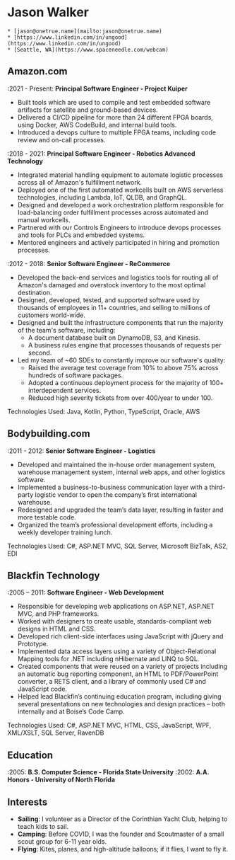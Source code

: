# Jason Walker

```{admonition} Contact
* [jason@onetrue.name](mailto:jason@onetrue.name)
* [https://www.linkedin.com/in/ungood](https://www.linkedin.com/in/ungood)
* [Seattle, WA](https://www.spaceneedle.com/webcam)
```

## Amazon.com

:2021 - Present: **Principal Software Engineer - Project Kuiper**

  * Built tools which are used to compile and test embedded software artifacts for satellite and ground-based devices.
  * Delivered a CI/CD pipeline for more than 24 different FPGA boards, using Docker, AWS CodeBuild, and internal build
    tools.
  * Introduced a devops culture to multiple FPGA teams, including code review and on-call processes.

:2018 - 2021: **Principal Software Engineer - Robotics Advanced Technology**

  * Integrated material handling equipment to automate logistic processes across all of Amazon's fulfillment network.
  * Deployed one of the first automated workcells built on AWS serverless technologies, including Lambda, IoT, QLDB,
    and GraphQL.
  * Designed and developed a work orchestration platform responsible for load-balancing order fulfillment processes
    across automated and manual workcells.
  * Partnered with our Controls Engineers to introduce devops processes and tools for PLCs and embedded systems.
  * Mentored engineers and actively participated in hiring and promotion processes.

:2012 - 2018: **Senior Software Engineer - ReCommerce**

  * Developed the back-end services and logistics tools for routing all of Amazon's damaged and overstock inventory to
    the most optimal destination.
  * Designed, developed, tested, and supported software used by thousands of employees in 11+ countries, and selling
    to millions of customers world-wide.
  * Designed and built the infrastructure components that run the majority of the team's software, including:
    * A document database built on DynamoDB, S3, and Kinesis.
    * A business rules engine that processes thousands of requests per second.
  * Led my team of ~60 SDEs to constantly improve our software's quality:
    * Raised the average test coverage from 10% to above 75% across hundreds of software packages.
    * Adopted a continuous deployment process for the majority of 100+ interdependent services.
    * Reduced high severity tickets from over 400/year to under 100.

  Technologies Used: Java, Kotlin, Python, TypeScript, Oracle, AWS

## Bodybuilding.com

:2011 - 2012: **Senior Software Engineer - Logistics**

  * Developed and maintained the in-house order management system, warehouse management system, internal web apps, and
    other logistics software.
  * Implemented a business-to-business communication layer with a third-party logistic vendor to open the company’s
    first international warehouse.
  * Redesigned and upgraded the team’s data layer, resulting in faster and more testable code.
  * Organized the team’s professional development efforts, including a weekly developer training lunch.

  Technologies Used: C#, ASP.NET MVC, SQL Server, Microsoft BizTalk, AS2, EDI

## Blackfin Technology

:2005 – 2011: **Software Engineer - Web Development**

  * Responsible for developing web applications on ASP.NET, ASP.NET MVC, and PHP frameworks.
  * Worked with designers to create usable, standards-compliant web designs in HTML and CSS.
  * Developed rich client-side interfaces using JavaScript with jQuery and Prototype.
  * Implemented data access layers using a variety of Object-Relational Mapping tools for .NET including nHibernate and
    LINQ to SQL.
  * Created components that were reused on a variety of projects including an automatic bug reporting component, an HTML
    to PDF/PowerPoint converter, a RETS client, and a library of commonly used C# and JavaScript code.
  * Helped lead Blackfin’s continuing education program, including giving several presentations on new technologies and
    design practices – both internally and at Boise’s Code Camp.

  Technologies Used: C#, ASP.NET MVC, HTML, CSS, JavaScript, WPF, XML/XSLT, SQL Server, RavenDB

## Education

:2005: **B.S. Computer Science - Florida State University**
:2002: **A.A. Honors - University of North Florida**

## Interests

* **Sailing**: I volunteer as a Director of the Corinthian Yacht Club, helping to teach kids to sail.
* **Camping**: Before COVID, I was the founder and Scoutmaster of a small scout group for 6-11 year olds.
* **Flying**: Kites, planes, and high-altitude balloons; if it flies, I want to fly it.
